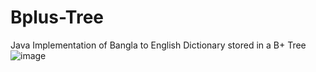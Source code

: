 # Bplus-Tree
Java Implementation of Bangla to English Dictionary stored in a B+ Tree
![image](https://user-images.githubusercontent.com/60105612/149714259-13c2ae2b-262f-48a2-9cd6-20f765353d55.png)

